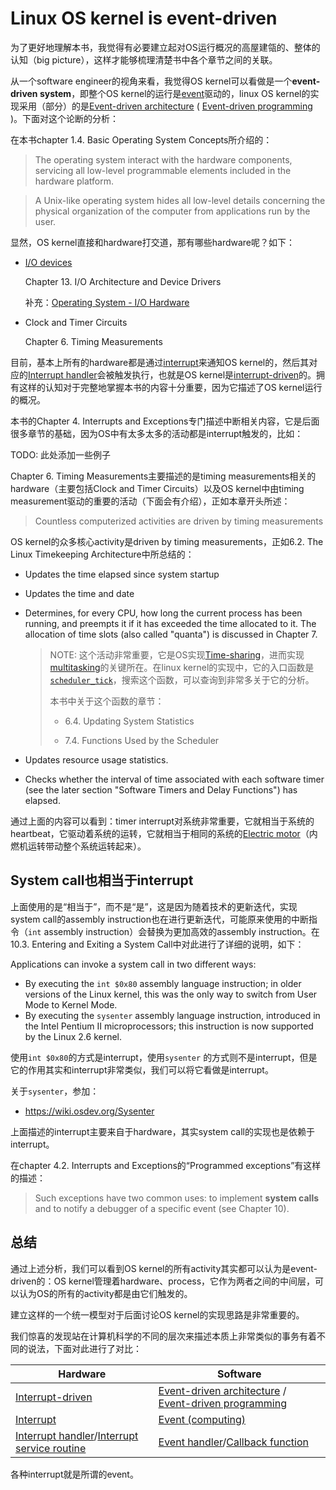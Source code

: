 # Linux OS kernel is event-driven

为了更好地理解本书，我觉得有必要建立起对OS运行概况的高屋建瓴的、整体的认知（big picture），这样才能够梳理清楚书中各个章节之间的关联。

从一个software engineer的视角来看，我觉得OS kernel可以看做是一个**event-driven system**，即整个OS kernel的运行是[event](https://en.wikipedia.org/wiki/Event_(computing))驱动的，linux OS kernel的实现采用（部分）的是[Event-driven architecture](https://en.wikipedia.org/wiki/Event-driven_architecture) ( [Event-driven programming](https://en.wikipedia.org/wiki/Event-driven_programming) )。下面对这个论断的分析：

在本书chapter 1.4. Basic Operating System Concepts所介绍的：

> The operating system interact with the hardware components, servicing all low-level programmable elements included in the hardware platform.

> A Unix-like operating system hides all low-level details concerning the physical organization of the computer from applications run by the user.

显然，OS kernel直接和hardware打交道，那有哪些hardware呢？如下：

- [I/O devices](https://en.wikipedia.org/wiki/Input/output)

  Chapter 13. I/O Architecture and Device Drivers

  补充：[Operating System - I/O Hardware](https://www.tutorialspoint.com/operating_system/os_io_hardware.htm)

- Clock and Timer Circuits

  Chapter 6. Timing Measurements

目前，基本上所有的hardware都是通过[interrupt](https://en.wikipedia.org/wiki/Interrupt)来通知OS kernel的，然后其对应的[Interrupt handler](https://en.wikipedia.org/wiki/Interrupt_handler)会被触发执行，也就是OS kernel是[interrupt-driven](https://en.wikipedia.org/wiki/Interrupt)的。拥有这样的认知对于完整地掌握本书的内容十分重要，因为它描述了OS kernel运行的概况。

本书的Chapter 4. Interrupts and Exceptions专门描述中断相关内容，它是后面很多章节的基础，因为OS中有太多太多的活动都是interrupt触发的，比如：

TODO: 此处添加一些例子

Chapter 6. Timing Measurements主要描述的是timing measurements相关的hardware（主要包括Clock and Timer Circuits）以及OS kernel中由timing measurement驱动的重要的活动（下面会有介绍），正如本章开头所述：

> Countless computerized activities are driven by timing measurements

OS kernel的众多核心activity是driven by timing measurements，正如6.2. The Linux Timekeeping Architecture中所总结的：

- Updates the time elapsed since system startup

- Updates the time and date

- Determines, for every CPU, how long the current process has been running, and preempts it if it has exceeded the time allocated to it. The allocation of time slots (also called "quanta") is discussed in Chapter 7.

  > NOTE: 这个活动非常重要，它是OS实现[Time-sharing](https://en.wikipedia.org/wiki/Time-sharing)，进而实现[multitasking](https://en.wikipedia.org/wiki/Computer_multitasking)的关键所在。在linux kernel的实现中，它的入口函数是 [`scheduler_tick`](https://elixir.bootlin.com/linux/latest/ident/scheduler_tick)，搜索这个函数，可以查询到非常多关于它的分析。
  >
  > 本书中关于这个函数的章节：
  >
  > - 6.4. Updating System Statistics
  >
  > - 7.4. Functions Used by the Scheduler

- Updates resource usage statistics.

- Checks whether the interval of time associated with each software timer (see the later section "Software Timers and Delay Functions") has elapsed.



通过上面的内容可以看到：timer interrupt对系统非常重要，它就相当于系统的heartbeat，它驱动着系统的运转，它就相当于相同的系统的[Electric motor](https://en.wikipedia.org/wiki/Electric_motor)（内燃机运转带动整个系统运转起来）。



## System call也相当于interrupt

上面使用的是“相当于”，而不是“是”，这是因为随着技术的更新迭代，实现system call的assembly instruction也在进行更新迭代，可能原来使用的中断指令（`int` assembly instruction）会替换为更加高效的assembly instruction。在10.3. Entering and Exiting a System Call中对此进行了详细的说明，如下：

Applications can invoke a system call in two different ways:

- By executing the  `int $0x80` assembly language instruction; in older versions of the Linux kernel, this was the only way to switch from User Mode to Kernel Mode.
- By executing the  `sysenter` assembly language instruction, introduced in the Intel Pentium II microprocessors; this instruction is now supported by the Linux 2.6 kernel.

使用`int $0x80`的方式是interrupt，使用`sysenter` 的方式则不是interrupt，但是它的作用其实和interrupt非常类似，我们可以将它看做是interrupt。

关于`sysenter`，参加：

- https://wiki.osdev.org/Sysenter

上面描述的interrupt主要来自于hardware，其实system call的实现也是依赖于interrupt。

在chapter 4.2. Interrupts and Exceptions的“Programmed exceptions”有这样的描述：

> Such exceptions have two common uses: to implement **system calls** and to notify a debugger of a specific event (see Chapter 10).

## 总结

通过上述分析，我们可以看到OS kernel的所有activity其实都可以认为是event-driven的：OS kernel管理着hardware、process，它作为两者之间的中间层，可以认为OS的所有的activity都是由它们触发的。

建立这样的一个统一模型对于后面讨论OS kernel的实现思路是非常重要的。



我们惊喜的发现站在计算机科学的不同的层次来描述本质上非常类似的事务有着不同的说法，下面对此进行了对比：

| Hardware                                                     | Software                                                     |
| ------------------------------------------------------------ | ------------------------------------------------------------ |
| [Interrupt-driven](https://en.wikipedia.org/wiki/Interrupt)  | [Event-driven architecture](https://en.wikipedia.org/wiki/Event-driven_architecture) / [Event-driven programming](https://en.wikipedia.org/wiki/Event-driven_programming) |
| [Interrupt](https://en.wikipedia.org/wiki/Interrupt)         | [Event (computing)](https://en.wikipedia.org/wiki/Event_(computing)) |
| [Interrupt handler](https://en.wikipedia.org/wiki/Interrupt_handler)/[Interrupt service routine](https://en.wikipedia.org/wiki/Interrupt_handler) | [Event handler](https://en.wikipedia.org/wiki/Event_(computing)#Event_handler)/[Callback function](https://en.wikipedia.org/wiki/Callback_(computer_programming)) |

各种interrupt就是所谓的event。


